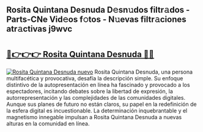 ## Rosita Quintana Desnuda D𝚎sn𝚞dos filtr𝚊dos - Parts-CNe Vid𝚎os f𝚘tos - N𝚞evas filtr𝚊ciones atr𝚊ctivas j9wvc

# <h2><a href="http://mb2txc.tromn.icu/?c=Rosita+Quintana+Desnuda">🔗👉👉👉 Rosita Quintana Desnuda 🔗🔗</a></h2>

[![Rosita Quintana Desnuda nuevo](https://i.imgur.com/pEAQMta.gif)](http://mb2txc.tromn.icu/?c=Rosita+Quintana+Desnuda)
Rosita Quintana Desnuda, una persona multifacética y provocativa, desafía la descripción simple. Su enfoque distintivo de la autopresentación en línea ha fascinado y provocado a los espectadores, incitando debates sobre la libertad de expresión, la autorrepresentación y las complejidades de las comunidades digitales. Aunque sus planes de futuro no están claros, su papel en la redefinición de la esfera digital es incuestionable. La determinación inquebrantable y el magnetismo innegable impulsan a Rosita Quintana Desnuda a nuevas alturas en la comunidad en línea.
